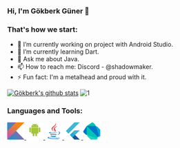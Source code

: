 ### Hi, I'm Gökberk Güner 👋

<h3 align="left">That's how we start:</h3>

- 🔭 I’m currently working on project with Android Studio.
- 🌱 I’m currently learning Dart.
- 💬 Ask me about Java.
- 📫 How to reach me: Discord - @shadowmaker.
- ⚡ Fun fact: I'm a metalhead and proud with it.

[![Gökberk's github stats](https://github-readme-stats.vercel.app/api?username=gokberkguner&&show_icons=true&title_color=ffffff&icon_color=bd8326&text_color=ffffff&bg_color=151515)](https://github.com/gokberkguner/github-readme-stats)
![1](https://github-readme-stats.vercel.app/api/top-langs/?username=gokberkguner&&show_icons=true&title_color=ffffff&icon_color=bd8326&text_color=ffffff&bg_color=151515)

<h3 align="left">Languages and Tools:</h3>
<p align="left"> <a href="https://flutter.dev/" target="_blank"> <img src="https://github.com/devicons/devicon/blob/master/icons/kotlin/kotlin-original.svg" alt="kotlin" width="40" height="40"/> </a>
<a href="https://developer.android.com" target="_blank"> <img src="https://raw.githubusercontent.com/devicons/devicon/master/icons/android/android-original-wordmark.svg" alt="android" width="40" height="40"/> </a> <a href="https://www.java.com" target="_blank"> <img src="https://raw.githubusercontent.com/devicons/devicon/master/icons/java/java-original.svg" alt="java" width="40" height="40"/> </a> <a href="https://flutter.dev/" target="_blank"> <img src="https://github.com/devicons/devicon/blob/master/icons/flutter/flutter-original.svg" alt="flutter" width="40" height="40"/> </a> <a href="https://flutter.dev/" target="_blank"> <img src="https://github.com/devicons/devicon/blob/master/icons/dart/dart-original.svg" alt="dart" width="40" height="40"/> </a> 


